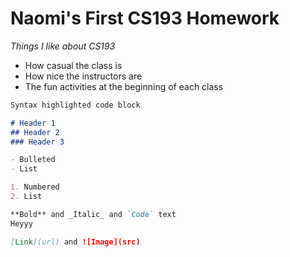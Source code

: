 # Naomi's First CS193 Homework

_Things I like about CS193_
- How casual the class is
- How nice the instructors are
- The fun activities at the beginning of each class

```markdown
Syntax highlighted code block

# Header 1
## Header 2
### Header 3

- Bulleted
- List

1. Numbered
2. List

**Bold** and _Italic_ and `Code` text
Heyyy

[Link](url) and ![Image](src)
```
